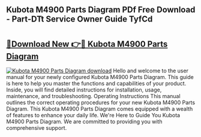 ## Kubota M4900 Parts Diagram PDf Free Download - Part-DTt Service Owner Guide TyfCd

# <h2><a href="http://dftmwa8.blite.top/?on=Kubota+M4900+Parts+Diagram">🔗Download New 👉🔴 Kubota M4900 Parts Diagram</a></h2>

[![Kubota M4900 Parts Diagram download](https://i.imgur.com/lujVjoI.png)](http://dftmwa8.blite.top/?on=Kubota+M4900+Parts+Diagram)
Hello and welcome to the user manual for your newly configured Kubota M4900 Parts Diagram. This guide is here to help you master the functions and capabilities of your product. Inside, you will find detailed instructions for installation, usage, maintenance, and troubleshooting. Operating Instructions This manual outlines the correct operating procedures for your new Kubota M4900 Parts Diagram. This Kubota M4900 Parts Diagram comes equipped with a wealth of features to enhance your daily life. We're Here to Guide You Kubota M4900 Parts Diagram. We are committed to providing you with comprehensive support.

